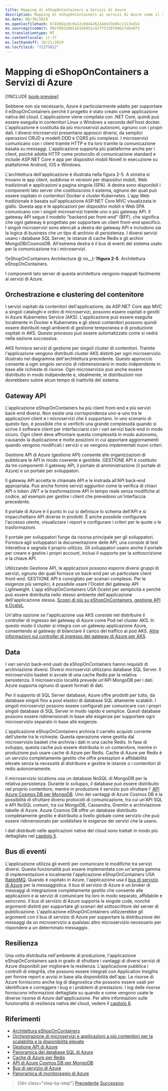 ```yaml
---
title: Mapping di eShopOnContainers a Servizi di Azure
description: Mapping di eShopOnContainers ai servizi di Azure come il servizio Azure Kubernetes, il gateway API e il bus di servizio di Azure.
ms.date: 06/30/2019
ms.openlocfilehash: 67430da18c0a12c694426214de33e85c2113e454
ms.sourcegitcommit: 992f80328b51b165051c42ff5330788627abe973
ms.translationtype: MT
ms.contentlocale: it-IT
ms.lasthandoff: 10/11/2019
ms.locfileid: "72275812"
---
```

# <a name="mapping-eshoponcontainers-to-azure-services"></a>Mapping di eShopOnContainers a Servizi di Azure

[!INCLUDE [book-preview](../../../includes/book-preview.md)]

Sebbene non sia necessario, Azure è particolarmente adatto per supportare il eShopOnContainers perché il progetto è stato creato come applicazione nativa del cloud. L'applicazione viene compilata con .NET Core, quindi può essere eseguita in contenitori Linux o Windows a seconda dell'host docker. L'applicazione è costituita da più microservizi autonomi, ognuno con i propri dati. I diversi microservizi presentano approcci diversi, da semplici operazioni CRUD a modelli DDD e CQRS più complessi. I microservizi comunicano con i client tramite HTTP e tra loro tramite la comunicazione basata su messaggi. L'applicazione supporta più piattaforme anche per i client, poiché adotta HTTP come protocollo di comunicazione standard e include ASP.NET Core e app per dispositivi mobili Novell in esecuzione su piattaforme Android, iOS e Windows.

L'architettura dell'applicazione è illustrata nella figura 2-5. A sinistra si trovano le app client, suddivise in versioni per dispositivi mobili, Web tradizionali e applicazioni a pagina singola (SPA). A destra sono disponibili i componenti lato server che costituiscono il sistema, ognuno dei quali può essere ospitato in contenitori Docker e cluster Kubernetes. L'app Web tradizionale è basata sull'applicazione ASP.NET Core MVC visualizzata in giallo. Questa app e le applicazioni per dispositivi mobili e Web SPA comunicano con i singoli microservizi tramite uno o più gateway API. Il gateway API segue il modello "backend per front-end" (BFF), che significa che ogni gateway è progettato per supportare un client front-end specifico. I singoli microservizi sono elencati a destra dei gateway API e includono sia la logica di business che un tipo di archivio di persistenza. I diversi servizi usano i database SQL Server, le istanze di cache Redis e gli archivi MongoDB/CosmosDB. All'estrema destra è il bus di eventi del sistema usato per la comunicazione tra i microservizi.

![eShopOnContainers Architecture @ no__t-1**figura 2-5**. Architettura eShopOnContainers.

I componenti lato server di questa architettura vengono mappati facilmente ai servizi di Azure.

## <a name="container-orchestration-and-clustering"></a>Orchestrazione e clustering del contenitore

I servizi ospitati da contenitori dell'applicazione, da ASP.NET Core app MVC a singoli cataloghi e ordini di microservizi, possono essere ospitati e gestiti in Azure Kubernetes Service (AKS). L'applicazione può essere eseguita localmente in Docker e Kubernetes e gli stessi contenitori possono quindi essere distribuiti negli ambienti di gestione temporanea e di produzione ospitati in AKS. Questo processo può essere automatizzato come si vedrà nella sezione successiva.

AKS fornisce servizi di gestione per singoli cluster di contenitori. Tramite l'applicazione vengono distribuiti cluster AKS distinti per ogni microservizio illustrato nel diagramma dell'architettura precedente. Questo approccio consente a ogni singolo servizio di ridimensionarsi in modo indipendente in base alle richieste di risorse. Ogni microservizio può anche essere distribuito in modo indipendente e, idealmente, le distribuzioni non dovrebbero subire alcun tempo di inattività del sistema.

## <a name="api-gateway"></a>Gateway API

L'applicazione eShopOnContainers ha più client front-end e più servizi back-end diversi. Non esiste una corrispondenza uno-a-uno tra le applicazioni client e i microservizi che li supportano. In uno scenario di questo tipo, è possibile che si verifichi una grande complessità quando si scrive il software client per interfacciarsi con i vari servizi back-end in modo sicuro. Ogni client deve affrontare questa complessità in modo autonomo, causando la duplicazione e molte posizioni in cui apportare aggiornamenti quando vengono modificati i servizi o se vengono implementati nuovi criteri.

Gestione API di Azure (gestione API) consente alle organizzazioni di pubblicare le API in modo coerente e gestibile. GESTIONE API è costituito da tre componenti: il gateway API, il portale di amministrazione (il portale di Azure) e un portale per sviluppatori.

Il gateway API accetta le chiamate API e le instrada all'API back-end appropriata. Può anche fornire servizi aggiuntivi come la verifica di chiavi API o token JWT e la trasformazione API in tempo reale senza modifiche al codice, ad esempio per gestire i client che prevedono un'interfaccia precedente.

Il portale di Azure è il punto in cui si definisce lo schema dell'API e si impacchettano API diverse in prodotti. È anche possibile configurare l'accesso utente, visualizzare i report e configurare i criteri per le quote o le trasformazioni.

Il portale per sviluppatori funge da risorsa principale per gli sviluppatori. Fornisce agli sviluppatori la documentazione delle API, una console di test interattiva e segnala il proprio utilizzo. Gli sviluppatori usano anche il portale per creare e gestire i propri account, inclusi il supporto per la sottoscrizione e la chiave API.

Utilizzando Gestione API, le applicazioni possono esporre diversi gruppi di servizi, ognuno dei quali fornisce un back-end per un particolare client front-end. GESTIONE API è consigliato per scenari complessi. Per le esigenze più semplici, è possibile usare l'Ocelot del gateway API Lightweight. L'app eShopOnContainers USA Ocelot per semplicità e perché può essere distribuita nello stesso ambiente dell'applicazione dell'applicazione stessa. [Scopri di più su eShopOnContainers, gestione API e Ocelot.](https://docs.microsoft.com/dotnet/architecture/microservices/architect-microservice-container-applications/direct-client-to-microservice-communication-versus-the-api-gateway-pattern#azure-api-management)

Un'altra opzione se l'applicazione usa AKS consiste nel distribuire il controller di ingresso del gateway di Azure come Pod nel cluster AKS. In questo modo il cluster si integra con un gateway applicazione Azure, consentendo al gateway di bilanciare il carico del traffico ai pod AKS. [Altre informazioni sul controller di ingresso del gateway di Azure per AKS](https://github.com/Azure/application-gateway-kubernetes-ingress).

## <a name="data"></a>Data

I vari servizi back-end usati da eShopOnContainers hanno requisiti di archiviazione diversi. Diversi microservizi utilizzano database SQL Server. Il microservizio basket si avvale di una cache Redis per la relativa persistenza. Il microservizio località prevede un'API MongoDB per i dati. Azure supporta ognuno di questi formati di dati.

Per il supporto di SQL Server database, Azure offre prodotti per tutto, da database singoli fino a pool elastici di database SQL altamente scalabili. I singoli microservizi possono essere configurati per comunicare con i propri singoli database di SQL Server in modo rapido e semplice. Questi database possono essere ridimensionati in base alle esigenze per supportare ogni microservizio separato in base alle esigenze.

L'applicazione eShopOnContainers archivia il carrello acquisti corrente dell'utente tra le richieste. Questa operazione viene gestita dal microservizio basket che archivia i dati in una cache Redis. In fase di sviluppo, questa cache può essere distribuita in un contenitore, mentre in produzione può usare cache di Azure per Redis. Cache di Azure per Redis è un servizio completamente gestito che offre prestazioni e affidabilità elevate senza la necessità di distribuire e gestire le istanze o i contenitori di redis autonomamente.

Il microservizio locations usa un database NoSQL di MongoDB per la relativa persistenza. Durante lo sviluppo, il database può essere distribuito nel proprio contenitore, mentre in produzione il servizio può sfruttare l' [API Azure Cosmos DB per MongoDB](https://docs.microsoft.com/azure/cosmos-db/mongodb-introduction). Uno dei vantaggi di Azure Cosmos DB è la possibilità di sfruttare diversi protocolli di comunicazione, tra cui un'API SQL e API NoSQL comuni, tra cui MongoDB, Cassandra, Gremlin e archiviazione tabelle di Azure. Azure Cosmos DB offre un database distribuito completamente gestito e distribuito a livello globale come servizio che può essere ridimensionato per soddisfare le esigenze dei servizi che la usano.

I dati distribuiti nelle applicazioni native del cloud sono trattati in modo più dettagliato nel [capitolo 5](distributed-data.md).

## <a name="event-bus"></a>Bus di eventi

L'applicazione utilizza gli eventi per comunicare le modifiche tra servizi diversi. Questa funzionalità può essere implementata con un'ampia gamma di implementazioni e localmente l'applicazione eShopOnContainers USA [RabbitMQ](https://www.rabbitmq.com/). Quando è ospitato in Azure, l'applicazione usa il [bus di servizio di Azure](https://docs.microsoft.com/azure/service-bus/) per la messaggistica. Il bus di servizio di Azure è un broker di messaggi di integrazione completamente gestito che consente alle applicazioni e ai servizi di comunicare tra loro in modo separato, affidabile e asincrono. Il bus di servizio di Azure supporta le singole code, nonché *argomenti* distinti per supportare gli scenari del sottoscrittore del server di pubblicazione. L'applicazione eShopOnContainers utilizzerebbe gli argomenti con il bus di servizio di Azure per supportare la distribuzione dei messaggi da un microservizio a qualsiasi altro microservizio necessario per rispondere a un determinato messaggio.

## <a name="resiliency"></a>Resilienza

Una volta distribuita nell'ambiente di produzione, l'applicazione eShopOnContainers sarà in grado di sfruttare i vantaggi di diversi servizi di Azure disponibili per migliorare la resilienza. L'applicazione pubblica i controlli di integrità, che possono essere integrati con Application Insights per fornire report e avvisi in base alla disponibilità dell'app. Le risorse di Azure forniscono anche log di diagnostica che possono essere usati per identificare e correggere i bug e i problemi di prestazioni. I log delle risorse forniscono informazioni dettagliate su quando e come vengono usate le diverse risorse di Azure dall'applicazione. Per altre informazioni sulle funzionalità di resilienza nativa del cloud, vedere il [capitolo 6](resiliency.md).

## <a name="references"></a>Riferimenti

- [Architettura eShopOnContainers](https://github.com/dotnet-architecture/eShopOnContainers/wiki/Architecture)
- [Orchestrazione di microservizi e applicazioni a più contenitori per la scalabilità e la disponibilità elevate](https://docs.microsoft.com/dotnet/architecture/microservices/architect-microservice-container-applications/scalable-available-multi-container-microservice-applications)
- [Gestione API di Azure](https://docs.microsoft.com/azure/api-management/api-management-key-concepts)
- [Panoramica del database SQL di Azure](https://docs.microsoft.com/azure/sql-database/sql-database-technical-overview)
- [Cache di Azure per Redis](https://azure.microsoft.com/services/cache/)
- [API di Azure Cosmos DB per MongoDB](https://docs.microsoft.com/azure/cosmos-db/mongodb-introduction)
- [Bus di servizio di Azure](https://docs.microsoft.com/azure/service-bus-messaging/service-bus-messaging-overview)
- [Panoramica di monitoraggio di Azure](https://docs.microsoft.com/azure/azure-monitor/overview)

>[!div class="step-by-step"]
>[Precedente](introduce-eshoponcontainers-reference-app.md)
>[Successivo](deploy-eshoponcontainers-azure.md)
